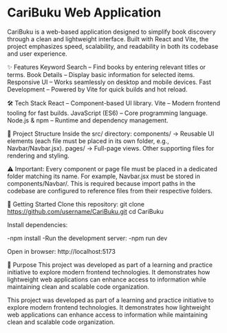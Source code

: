 # CariBuku Web Application
CariBuku is a web-based application designed to simplify book discovery through a clean and lightweight interface. Built with React and Vite, the project emphasizes speed, scalability, and readability in both its codebase and user experience.

✨ Features
Keyword Search – Find books by entering relevant titles or terms.
Book Details – Display basic information for selected items.
Responsive UI – Works seamlessly on desktop and mobile devices.
Fast Development – Powered by Vite for quick builds and hot reload.

🛠️ Tech Stack
React – Component-based UI library.
Vite – Modern frontend tooling for fast builds.
JavaScript (ES6) – Core programming language.
Node.js & npm – Runtime and dependency management.

📂 Project Structure
Inside the src/ directory:
components/ → Reusable UI elements (each file must be placed in its own folder, e.g., Navbar/Navbar.jsx).
pages/ → Full-page views.
Other supporting files for rendering and styling.

⚠️ Important: Every component or page file must be placed in a dedicated folder matching its name. For example, Navbar.jsx must be stored in components/Navbar/. This is required because import paths in the codebase are configured to reference files from their respective folders.

🚀 Getting Started
Clone this repository:
git clone https://github.com/username/CariBuku.git
cd CariBuku


Install dependencies:

-npm install
-Run the development server:
-npm run dev

Open in browser: http://localhost:5173

🎯 Purpose
This project was developed as part of a learning and practice initiative to explore modern frontend technologies. It demonstrates how lightweight web applications can enhance access to information while maintaining clean and scalable code organization.

This project was developed as part of a learning and practice initiative to explore modern frontend technologies. It demonstrates how lightweight web applications can enhance access to information while maintaining clean and scalable code organization.

